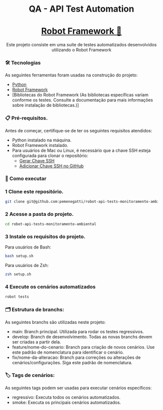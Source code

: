 <h1 align="center">QA - API Test Automation</h1>
<h1 align="center">
    <a href="<https://robotframework.org/>">Robot Framework 🤖</a>
</h1>
<p align="center">Este projeto consiste em uma suíte de testes automatizados desenvolvidos utilizando o Robot Framework</p>

### 🛠 Tecnologias
As seguintes ferramentas foram usadas na construção do projeto:
- [Python](<https://www.python.org/>)
- [Robot Framework](<https://robotframework.org/>)
- [Bibliotecas do Robot Framework (As bibliotecas específicas variam conforme os testes. Consulte a documentação para mais informações sobre instalação de bibliotecas.)]

### 📋 Pré-requisitos.
Antes de começar, certifique-se de ter os seguintes requisitos atendidos:
- Python instalado na máquina.
- Robot Framework instalado.
- Para usuários de Mac ou Linux, é necessário que a chave SSH esteja configurada para clonar o repositório: 
    - [Gerar Chave SSH](<https://docs.github.com/en/authentication/connecting-to-github-with-ssh/generating-a-new-ssh-key-and-adding-it-to-the-ssh-agent>) 
    - [Adicionar Chave SSH no GitHub](<https://docs.github.com/en/authentication/connecting-to-github-with-ssh/adding-a-new-ssh-key-to-your-github-account>)

<!-- ### Para usuarios de Mac que estejam com dificuldades para executar os comandos pip ou python adicionar as linha no final do arquivo ~/.bashrc ou ~/.zshrc
```bash
- alias pip="pip3"
```
```bash
- alias python="python3"
```
- após adicionar as linhas acimas executar o seguinte comando no seu terminal (source ~/.bashrc ou source ~/.zshrc) -->
### 🚀 Como executar
### 1 Clone este repositório.
```bash
git clone git@github.com:pemenegatti/robot-api-tests-monitoramento-ambiental.git
```

### 2 Acesse a pasta do projeto.
```bash
cd robot-api-tests-monitoramento-ambiental
```

### 3 Instale os requisitos do projeto.
Para usuários de Bash:
```bash
bash setup.sh 
```
Para usuários de Zsh:
```bash
zsh setup.sh 
```

### 4 Execute os cenários automatizados
```bash
robot tests
```

### 🗂 Estrutura de branchs:
As seguintes branchs são utilizadas neste projeto:
- main: Branch principal. Utilizada para rodar os testes regressivos.
- develop: Branch de desenvolvimento. Todas as novas branchs devem ser criadas a partir dela.
- feature/nome-do-cenario: Branch para criação de novos cenários. Use este padrão de nomenclatura para identificar o cenário.
- fix/nome-da-alteracao: Branch para correções ou alterações de cenários/configurações. Siga este padrão de nomenclatura.

### 🏷 Tags de cenários:
As seguintes tags podem ser usadas para executar cenários específicos:
- regressivo: Executa todos os cenários automatizados.
- smoke: Executa os principais cenários automatizados.
